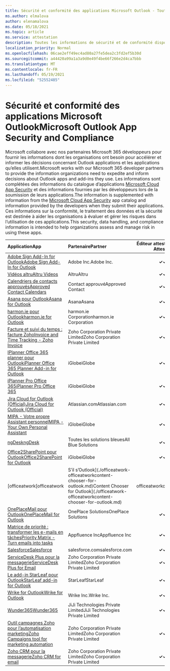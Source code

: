 ```yaml
---
title: Sécurité et conformité des applications Microsoft Outlook - Toutes les applications
ms.author: elmalova
author: elenamalova
ms.date: 05/18/2021
ms.topic: article
ms.service: attestation
description: Toutes les informations de sécurité et de conformité disponibles pour toutes les applications Outlook Microsoft.
localization_priority: Normal
ms.openlocfilehash: 06cae2eff49ec4ad80a27fe5dea2c3fd2ef5b30d
ms.sourcegitcommit: a44420a99a1a3a9d0e49f4be66f266e2d4ca7bbb
ms.translationtype: MT
ms.contentlocale: fr-FR
ms.lasthandoff: 05/19/2021
ms.locfileid: "52552485"
---
```

# <a name="microsoft-outlook-app-security-and-compliance"></a><span data-ttu-id="efddb-103">Sécurité et conformité des applications Microsoft Outlook</span><span class="sxs-lookup"><span data-stu-id="efddb-103">Microsoft Outlook App Security and Compliance</span></span>

<span data-ttu-id="efddb-104">Microsoft collabore avec nos partenaires Microsoft 365 développeurs pour fournir les informations dont les organisations ont besoin pour accélérer et informer les décisions concernant Outlook applications et les applications qu’elles utilisent.</span><span class="sxs-lookup"><span data-stu-id="efddb-104">Microsoft works with our Microsoft 365 developer partners to provide the information organizations need to expedite and inform decisions about Outlook apps and add-ins they use.</span></span> <span data-ttu-id="efddb-105">Les informations sont complétées des informations du catalogue d’applications [Microsoft Cloud App Security](https://www.microsoft.com/en-us/enterprise-mobility-security/cloud-app-security) et des informations fournies par les développeurs lors de la soumission de leurs applications.</span><span class="sxs-lookup"><span data-stu-id="efddb-105">The information is supplemented with information from the [Microsoft Cloud App Security](https://www.microsoft.com/en-us/enterprise-mobility-security/cloud-app-security) app catalog and information provided by the developers when they submit their applications.</span></span> <span data-ttu-id="efddb-106">Ces informations sur la conformité, le traitement des données et la sécurité est destinée à aider les organisations à évaluer et gérer les risques dans l’utilisation de ces applications.</span><span class="sxs-lookup"><span data-stu-id="efddb-106">This security, data handling, and compliance information is intended to help organizations assess and manage risk in using these apps.</span></span>

| <span data-ttu-id="efddb-107">**Application**</span><span class="sxs-lookup"><span data-stu-id="efddb-107">**App**</span></span> | <span data-ttu-id="efddb-108">**Partenaire**</span><span class="sxs-lookup"><span data-stu-id="efddb-108">**Partner**</span></span> | <span data-ttu-id="efddb-109">**Éditeur attesté**</span><span class="sxs-lookup"><span data-stu-id="efddb-109">**Publisher Attested**</span></span> | <span data-ttu-id="efddb-110">**Certifié**</span><span class="sxs-lookup"><span data-stu-id="efddb-110">**Certified**</span></span> |
|:--------|:------------|:----------------------:|:-------------:|
| [<span data-ttu-id="efddb-111">Adobe Sign Add-In for Outlook</span><span class="sxs-lookup"><span data-stu-id="efddb-111">Adobe Sign Add-In for Outlook</span></span>](./adobe-inc-sign-add-in-for-outlook.md) | <span data-ttu-id="efddb-112">Adobe Inc.</span><span class="sxs-lookup"><span data-stu-id="efddb-112">Adobe Inc.</span></span> | <span data-ttu-id="efddb-113">**✓**</span><span class="sxs-lookup"><span data-stu-id="efddb-113">**✓**</span></span> | <img alt="Certified application badge" src="../media/certified-badge.png" height="25" width="25" /> |
| [<span data-ttu-id="efddb-114">Vidéos altru</span><span class="sxs-lookup"><span data-stu-id="efddb-114">Altru Videos</span></span>](./altru-videos.md) | <span data-ttu-id="efddb-115">Altru</span><span class="sxs-lookup"><span data-stu-id="efddb-115">Altru</span></span> | <span data-ttu-id="efddb-116">**✓**</span><span class="sxs-lookup"><span data-stu-id="efddb-116">**✓**</span></span> |  |
| [<span data-ttu-id="efddb-117">Calendriers de contacts approuvés</span><span class="sxs-lookup"><span data-stu-id="efddb-117">Approved Contact Calendars</span></span>](./approved-contact-calendars.md) | <span data-ttu-id="efddb-118">Contact approuvé</span><span class="sxs-lookup"><span data-stu-id="efddb-118">Approved Contact</span></span> | <span data-ttu-id="efddb-119">**✓**</span><span class="sxs-lookup"><span data-stu-id="efddb-119">**✓**</span></span> |  |
| [<span data-ttu-id="efddb-120">Asana pour Outlook</span><span class="sxs-lookup"><span data-stu-id="efddb-120">Asana for Outlook</span></span>](./asana-for-outlook.md) | <span data-ttu-id="efddb-121">Asana</span><span class="sxs-lookup"><span data-stu-id="efddb-121">Asana</span></span> | <span data-ttu-id="efddb-122">**✓**</span><span class="sxs-lookup"><span data-stu-id="efddb-122">**✓**</span></span> |  |
| [<span data-ttu-id="efddb-123">harmon.ie pour Outlook</span><span class="sxs-lookup"><span data-stu-id="efddb-123">harmon.ie for Outlook</span></span>](./harmonie-corporation-for-outlook.md) | <span data-ttu-id="efddb-124">harmon.ie Corporation</span><span class="sxs-lookup"><span data-stu-id="efddb-124">harmon.ie Corporation</span></span> | <span data-ttu-id="efddb-125">**✓**</span><span class="sxs-lookup"><span data-stu-id="efddb-125">**✓**</span></span> |  |
| [<span data-ttu-id="efddb-126">Facture et suivi du temps : facture Zoho</span><span class="sxs-lookup"><span data-stu-id="efddb-126">Invoice and Time Tracking - Zoho Invoice</span></span>](./zoho-corporation-private-limited-invoice-and-time-tracking.md) | <span data-ttu-id="efddb-127">Zoho Corporation Private Limited</span><span class="sxs-lookup"><span data-stu-id="efddb-127">Zoho Corporation Private Limited</span></span> | <span data-ttu-id="efddb-128">**✓**</span><span class="sxs-lookup"><span data-stu-id="efddb-128">**✓**</span></span> |  |
| [<span data-ttu-id="efddb-129">IPlanner Office 365 planner pour Outlook</span><span class="sxs-lookup"><span data-stu-id="efddb-129">iPlanner Office 365 Planner Add-in for Outlook</span></span>](./iglobe-iplanner-office-365-planner-add-in-for-outlook.md) | <span data-ttu-id="efddb-130">iGlobe</span><span class="sxs-lookup"><span data-stu-id="efddb-130">iGlobe</span></span> | <span data-ttu-id="efddb-131">**✓**</span><span class="sxs-lookup"><span data-stu-id="efddb-131">**✓**</span></span> | <img alt="Certified application badge" src="../media/certified-badge.png" height="25" width="25" /> |
| [<span data-ttu-id="efddb-132">iPlanner Pro Office 365</span><span class="sxs-lookup"><span data-stu-id="efddb-132">iPlanner Pro Office 365</span></span>](./iglobe-iplanner-pro-office-365.md) | <span data-ttu-id="efddb-133">iGlobe</span><span class="sxs-lookup"><span data-stu-id="efddb-133">iGlobe</span></span> | <span data-ttu-id="efddb-134">**✓**</span><span class="sxs-lookup"><span data-stu-id="efddb-134">**✓**</span></span> | <img alt="Certified application badge" src="../media/certified-badge.png" height="25" width="25" /> |
| [<span data-ttu-id="efddb-135">Jira Cloud for Outlook (Official)</span><span class="sxs-lookup"><span data-stu-id="efddb-135">Jira Cloud for Outlook (Official)</span></span>](./atlassiancom-jira-cloud-for-outlook-official.md) | <span data-ttu-id="efddb-136">Atlassian.com</span><span class="sxs-lookup"><span data-stu-id="efddb-136">Atlassian.com</span></span> | <span data-ttu-id="efddb-137">**✓**</span><span class="sxs-lookup"><span data-stu-id="efddb-137">**✓**</span></span> |  |
| [<span data-ttu-id="efddb-138">MIPA - Votre propre Assistant personnel</span><span class="sxs-lookup"><span data-stu-id="efddb-138">MIPA - Your Own Personal Assistant</span></span>](./iglobe-mipa-your-own-personal-assistant.md) | <span data-ttu-id="efddb-139">iGlobe</span><span class="sxs-lookup"><span data-stu-id="efddb-139">iGlobe</span></span> | <span data-ttu-id="efddb-140">**✓**</span><span class="sxs-lookup"><span data-stu-id="efddb-140">**✓**</span></span> | <img alt="Certified application badge" src="../media/certified-badge.png" height="25" width="25" /> |
| [<span data-ttu-id="efddb-141">ngDesk</span><span class="sxs-lookup"><span data-stu-id="efddb-141">ngDesk</span></span>](./all-blue-solutions-ngdesk.md) | <span data-ttu-id="efddb-142">Toutes les solutions bleues</span><span class="sxs-lookup"><span data-stu-id="efddb-142">All Blue Solutions</span></span> | <span data-ttu-id="efddb-143">**✓**</span><span class="sxs-lookup"><span data-stu-id="efddb-143">**✓**</span></span> |  |
| [<span data-ttu-id="efddb-144">Office2SharePoint pour Outlook</span><span class="sxs-lookup"><span data-stu-id="efddb-144">Office2SharePoint for Outlook</span></span>](./iglobe-office2sharepoint-for-outlook.md) | <span data-ttu-id="efddb-145">iGlobe</span><span class="sxs-lookup"><span data-stu-id="efddb-145">iGlobe</span></span> | <span data-ttu-id="efddb-146">**✓**</span><span class="sxs-lookup"><span data-stu-id="efddb-146">**✓**</span></span> | <img alt="Certified application badge" src="../media/certified-badge.png" height="25" width="25" /> |
| <span data-ttu-id="efddb-147">[officeatwork</span><span class="sxs-lookup"><span data-stu-id="efddb-147">[officeatwork</span></span> | <span data-ttu-id="efddb-148">S’il s’Outlook](./officeatwork-officeatworkcontent-chooser-for-outlook.md)</span><span class="sxs-lookup"><span data-stu-id="efddb-148">Content Chooser for Outlook](./officeatwork-officeatworkcontent-chooser-for-outlook.md)</span></span> | <span data-ttu-id="efddb-149">officeatwork</span><span class="sxs-lookup"><span data-stu-id="efddb-149">officeatwork</span></span> | <span data-ttu-id="efddb-150">**✓**</span><span class="sxs-lookup"><span data-stu-id="efddb-150">**✓**</span></span> | <img alt="Certified application badge" src="../media/certified-badge.png" height="25" width="25" /> |
| [<span data-ttu-id="efddb-151">OnePlaceMail pour Outlook</span><span class="sxs-lookup"><span data-stu-id="efddb-151">OnePlaceMail for Outlook</span></span>](./oneplace-solutions-oneplacemail-for-outlook.md) | <span data-ttu-id="efddb-152">OnePlace Solutions</span><span class="sxs-lookup"><span data-stu-id="efddb-152">OnePlace Solutions</span></span> | <span data-ttu-id="efddb-153">**✓**</span><span class="sxs-lookup"><span data-stu-id="efddb-153">**✓**</span></span> |  |
| [<span data-ttu-id="efddb-154">Matrice de priorité : transformer les e-mails en tâches</span><span class="sxs-lookup"><span data-stu-id="efddb-154">Priority Matrix - Turn emails into tasks</span></span>](./appfluence-inc-priority-matrix-turn-emails-into-tasks.md) | <span data-ttu-id="efddb-155">Appfluence Inc</span><span class="sxs-lookup"><span data-stu-id="efddb-155">Appfluence Inc</span></span> | <span data-ttu-id="efddb-156">**✓**</span><span class="sxs-lookup"><span data-stu-id="efddb-156">**✓**</span></span> | <img alt="Certified application badge" src="../media/certified-badge.png" height="25" width="25" /> |
| [<span data-ttu-id="efddb-157">Salesforce</span><span class="sxs-lookup"><span data-stu-id="efddb-157">Salesforce</span></span>](./salesforcecom-salesforce.md) | <span data-ttu-id="efddb-158">salesforce.com</span><span class="sxs-lookup"><span data-stu-id="efddb-158">salesforce.com</span></span> | <span data-ttu-id="efddb-159">**✓**</span><span class="sxs-lookup"><span data-stu-id="efddb-159">**✓**</span></span> |  |
| [<span data-ttu-id="efddb-160">ServiceDesk Plus pour la messagerie</span><span class="sxs-lookup"><span data-stu-id="efddb-160">ServiceDesk Plus for Email</span></span>](./zoho-corporation-private-limited-servicedesk-plus-for-email.md) | <span data-ttu-id="efddb-161">Zoho Corporation Private Limited</span><span class="sxs-lookup"><span data-stu-id="efddb-161">Zoho Corporation Private Limited</span></span> | <span data-ttu-id="efddb-162">**✓**</span><span class="sxs-lookup"><span data-stu-id="efddb-162">**✓**</span></span> |  |
| [<span data-ttu-id="efddb-163">Le add-in StarLeaf pour Outlook</span><span class="sxs-lookup"><span data-stu-id="efddb-163">StarLeaf add-in for Outlook</span></span>](./starleaf-add-in-for-outlook.md) | <span data-ttu-id="efddb-164">StarLeaf</span><span class="sxs-lookup"><span data-stu-id="efddb-164">StarLeaf</span></span> | <span data-ttu-id="efddb-165">**✓**</span><span class="sxs-lookup"><span data-stu-id="efddb-165">**✓**</span></span> |  |
| [<span data-ttu-id="efddb-166">Wrike for Outlook</span><span class="sxs-lookup"><span data-stu-id="efddb-166">Wrike for Outlook</span></span>](./wrike-inc-for-outlook.md) | <span data-ttu-id="efddb-167">Wrike Inc.</span><span class="sxs-lookup"><span data-stu-id="efddb-167">Wrike Inc.</span></span> | <span data-ttu-id="efddb-168">**✓**</span><span class="sxs-lookup"><span data-stu-id="efddb-168">**✓**</span></span> | <img alt="Certified application badge" src="../media/certified-badge.png" height="25" width="25" /> |
| [<span data-ttu-id="efddb-169">Wunder365</span><span class="sxs-lookup"><span data-stu-id="efddb-169">Wunder365</span></span>](./jiji-technologies-private-limited-wunder365.md) | <span data-ttu-id="efddb-170">JiJi Technologies Private Limited</span><span class="sxs-lookup"><span data-stu-id="efddb-170">JiJi Technologies Private Limited</span></span> | <span data-ttu-id="efddb-171">**✓**</span><span class="sxs-lookup"><span data-stu-id="efddb-171">**✓**</span></span> |  |
| [<span data-ttu-id="efddb-172">Outil campagnes Zoho pour l’automatisation marketing</span><span class="sxs-lookup"><span data-stu-id="efddb-172">Zoho Campaigns tool for marketing automation</span></span>](./zoho-corporation-private-limited-campaigns-tool-for-marketing-automation.md) | <span data-ttu-id="efddb-173">Zoho Corporation Private Limited</span><span class="sxs-lookup"><span data-stu-id="efddb-173">Zoho Corporation Private Limited</span></span> | <span data-ttu-id="efddb-174">**✓**</span><span class="sxs-lookup"><span data-stu-id="efddb-174">**✓**</span></span> |  |
| [<span data-ttu-id="efddb-175">Zoho CRM pour la messagerie</span><span class="sxs-lookup"><span data-stu-id="efddb-175">Zoho CRM for email</span></span>](./zoho-corporation-private-limited-crm-for-email.md) | <span data-ttu-id="efddb-176">Zoho Corporation Private Limited</span><span class="sxs-lookup"><span data-stu-id="efddb-176">Zoho Corporation Private Limited</span></span> | <span data-ttu-id="efddb-177">**✓**</span><span class="sxs-lookup"><span data-stu-id="efddb-177">**✓**</span></span> |  |
